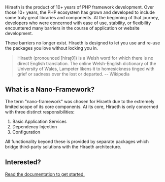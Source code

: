 Hiraeth is the product of 10+ years of PHP framework development. Over those 10+ years, the PHP ecosystem has grown and developed to include some truly great libraries and components. At the beginning of that journey, developers who were concerned with ease of use, stability, or flexibility encountered many barriers in the course of application or website development.

These barriers no longer exist. Hiraeth is designed to let you use and re-use the packages you love without locking you in.

> Hiraeth (pronounced [hiraɪ̯θ]) is a Welsh word for which there is no direct English translation. The online Welsh-English dictionary of the University of Wales, Lampeter likens it to homesickness tinged with grief or sadness over the lost or departed. -- Wikipedia

## What is a Nano-Framework?

The term "nano-framework" was chosen for Hiraeth due to the extremely limited scope of its core components.  At its core, Hiraeth is only concerned with three distinct responsibilities:

1. Basic Application Services
2. Dependency Injection
3. Configuration

All functionality beyond these is provided by separate packages which bridge third-party solutions with the Hiraeth architecture.

## Interested?

[Read the documentation to get started.](https://hiraeth.dev/docs/)
